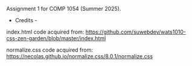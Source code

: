 Assignment 1 for COMP 1054 (Summer 2025).

- Credits - 

index.html code acquired from: https://github.com/suwebdev/wats1010-css-zen-garden/blob/master/index.html

normalize.css code acquired from: https://necolas.github.io/normalize.css/8.0.1/normalize.css
